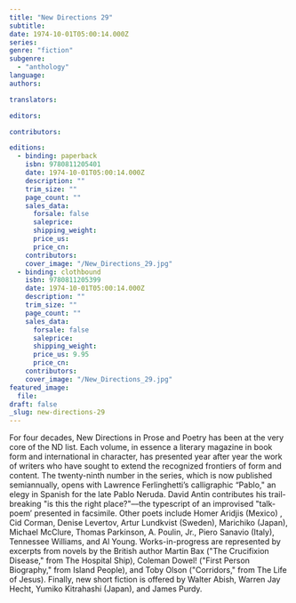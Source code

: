 ```yaml
---
title: "New Directions 29"
subtitle:
date: 1974-10-01T05:00:14.000Z
series:
genre: "fiction"
subgenre:
  - "anthology"
language:
authors:

translators:

editors:

contributors:

editions:
  - binding: paperback
    isbn: 9780811205401
    date: 1974-10-01T05:00:14.000Z
    description: ""
    trim_size: ""
    page_count: ""
    sales_data:
      forsale: false
      saleprice:
      shipping_weight:
      price_us:
      price_cn:
    contributors:
    cover_image: "/New_Directions_29.jpg"
  - binding: clothbound
    isbn: 9780811205399
    date: 1974-10-01T05:00:14.000Z
    description: ""
    trim_size: ""
    page_count: ""
    sales_data:
      forsale: false
      saleprice:
      shipping_weight:
      price_us: 9.95
      price_cn:
    contributors:
    cover_image: "/New_Directions_29.jpg"
featured_image:
  file:
draft: false
_slug: new-directions-29
---
```


For four decades, New Directions in Prose and Poetry has been at the very core of the ND list. Each volume, in essence a literary magazine in book form and international in character, has presented year after year the work of writers who have sought to extend the recognized frontiers of form and content. The twenty-ninth number in the series, which is now published semiannually, opens with Lawrence Ferlinghetti’s calligraphic “Pablo," an elegy in Spanish for the late Pablo Neruda. David Antin contributes his trail-breaking "is this the right place?"––the typescript of an improvised "talk-poem’ presented in facsimile. Other poets include Homer Aridjis (Mexico) , Cid Corman, Denise Levertov, Artur Lundkvist (Sweden), Marichiko (Japan), Michael McClure, Thomas Parkinson, A. Poulin, Jr., Piero Sanavio (Italy), Tennessee Williams, and Al Young. Works-in-progress are represented by excerpts from novels by the British author Martin Bax ("The Crucifixion Disease," from The Hospital Ship), Coleman Dowel! ("First Person Biography," from Island People), and Toby Olson ("Corridors," from The Life of Jesus). Finally, new short fiction is offered by Walter Abish, Warren Jay Hecht, Yumiko Kitrahashi (Japan), and James Purdy.

